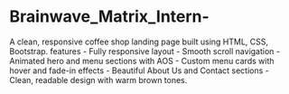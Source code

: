 # Brainwave_Matrix_Intern-
A clean, responsive coffee shop landing page built using HTML, CSS, Bootstrap. features  - Fully responsive layout - Smooth scroll navigation - Animated hero and menu sections with AOS - Custom menu cards with hover and fade-in effects - Beautiful About Us and Contact sections - Clean, readable design with warm brown tones.
